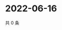 # 2022-06-16

共 0 条

<!-- BEGIN WEIBO -->
<!-- 最后更新时间 Thu Jun 16 2022 01:17:59 GMT+0800 (China Standard Time) -->

<!-- END WEIBO -->
